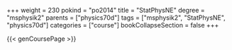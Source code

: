 +++
weight = 230
pokind = "po2014"
title = "StatPhysNE"
degree = "msphysik2"
parents = ["physics70d"]
tags = ["msphysik2", "StatPhysNE", "physics70d"]
categories = ["course"]
bookCollapseSection = false
+++

{{< genCoursePage >}}
